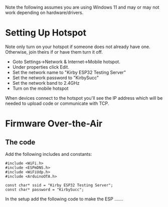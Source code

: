 Note the following assumes you are using Windows 11 and may or may not work depending on hardware/drivers.

# Setting Up Hotspot
Note only turn on your hotspot if someone does not already have one. Otherwise, join theirs if or have them turn it off.
* Goto Settings->Network & Internet->Mobile hotspot.
* Under properties click Edit.
* Set the network name to "Kirby ESP32 Testing Server"
* Set the network password to "KirbySucc"
* Set the network band to 2.4GHz
* Turn on the mobile hotspot

When devices connect to the hotspot you'll see the IP address which will be needed to upload code or communicate with TCP.

# Firmware Over-the-Air
## The code
Add the following includes and constants:
```
#include <WiFi.h>
#include <ESPmDNS.h>
#include <WiFiUdp.h>
#include <ArduinoOTA.h>

const char* ssid = "Kirby ESP32 Testing Server";
const char* password = "KirbySucc";
```

In the setup add the following code to make the ESP .......
